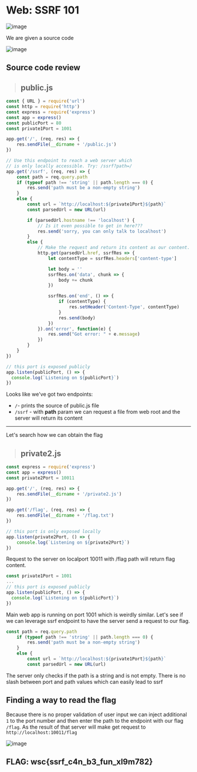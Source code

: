 # Web: SSRF 101

![image](https://user-images.githubusercontent.com/74207547/160569580-ee6301b4-80d7-45ed-b049-a11f49b6a27f.png)

We are given a source code

![image](https://user-images.githubusercontent.com/74207547/160570547-102b82f1-1b7b-41a0-912a-5213fb8b9617.png)

## Source code review

>## public.js

```js
const { URL } = require('url')
const http = require('http')
const express = require('express')
const app = express()
const publicPort = 80
const private1Port = 1001

app.get('/', (req, res) => {
    res.sendFile(__dirname + '/public.js')
})

// Use this endpoint to reach a web server which
// is only locally accessible. Try: /ssrf?path=/
app.get('/ssrf', (req, res) => {
    const path = req.query.path
    if (typeof path !== 'string' || path.length === 0) {
        res.send('path must be a non-empty string')
    }
    else {
        const url = `http://localhost:${private1Port}${path}`
        const parsedUrl = new URL(url)

        if (parsedUrl.hostname !== 'localhost') {
            // Is it even possible to get in here???
            res.send('sorry, you can only talk to localhost')
        }
        else {
            // Make the request and return its content as our content.
            http.get(parsedUrl.href, ssrfRes => {
                let contentType = ssrfRes.headers['content-type']

                let body = ''
                ssrfRes.on('data', chunk => {
                    body += chunk
                })

                ssrfRes.on('end', () => {
                    if (contentType) {
                        res.setHeader('Content-Type', contentType)
                    }
                    res.send(body)
                })
            }).on('error', function(e) {
                res.send("Got error: " + e.message)
            })
        }
    }
})

// this port is exposed publicly 
app.listen(publicPort, () => {
  console.log(`Listening on ${publicPort}`)
})
```

Looks like we've got two endpoints:
* `/`- prints the source of public.js file
* `/ssrf` - with **path** param we can request a file from web root and the server will return its content

---
Let's search how we can obtain the flag

>## private2.js
```js
const express = require('express')
const app = express()
const private2Port = 10011

app.get('/', (req, res) => {
    res.sendFile(__dirname + '/private2.js')
})

app.get('/flag', (req, res) => {
    res.sendFile(__dirname + '/flag.txt')
})

// this port is only exposed locally
app.listen(private2Port, () => {
    console.log(`Listening on ${private2Port}`)
})
```

Request to the server on localport 10011 with /flag path will return flag content.
```js
const private1Port = 1001
...
// this port is exposed publicly 
app.listen(publicPort, () => {
  console.log(`Listening on ${publicPort}`)
})
```
Main web app is running on port 1001 which is weirdly similar. Let's see if we can leverage ssrf endpoint to have the server send a request to our flag.

```js
const path = req.query.path
    if (typeof path !== 'string' || path.length === 0) {
        res.send('path must be a non-empty string')
    }
    else {
        const url = `http://localhost:${private1Port}${path}`
        const parsedUrl = new URL(url)
```

The server only checks if the path is a string and is not empty. There is no slash between port and path values which can easily lead to ssrf

## Finding a way to read the flag 

Because there is no proper validation of user input we can inject additional `1` to the port number and then enter the path to the endpoint with our flag `/flag`. As the result of that server will make get request to `http://localhost:10011/flag`

![image](https://user-images.githubusercontent.com/74207547/160579438-a61416ea-024c-493e-923e-3324c627d608.png)

## FLAG: wsc{ssrf_c4n_b3_fun_xl9m782}
